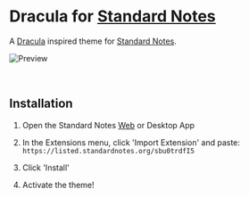 # Dracula for [Standard Notes](https://standardnotes.org)

A [Dracula](https://draculatheme.com) inspired theme for [Standard Notes](https://standardnotes.org).

![Preview](https://raw.githubusercontent.com/cameronldn/sn-theme-dracula/master/preview.png)

<br>

## Installation

1. Open the Standard Notes [Web](https://app.standardnotes.org/) or Desktop App

2. In the Extensions menu, click 'Import Extension' and paste:
`https://listed.standardnotes.org/sbu0trdfI5`

3. Click 'Install'

4. Activate the theme!
